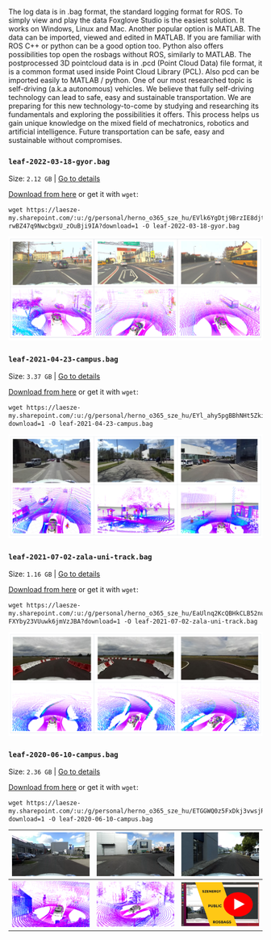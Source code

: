 The log data is in .bag format, the standard logging format for ROS. To simply view and play the data Foxglove Studio is the easiest solution. It works on Windows, Linux and Mac. Another popular option is MATLAB. The data can be imported, viewed and edited in MATLAB. If you are familiar with ROS C++ or python can be a good option too. Python also offers possibilities top open the rosbags without ROS, similarly to MATLAB. The postprocessed 3D pointcloud data is in .pcd (Point Cloud Data) file format, it is a common format used inside Point Cloud Library (PCL). Also pcd can be imported easily to MATLAB / python.
One of our most researched topic is self-driving (a.k.a autonomous) vehicles. We believe that fully self-driving technology can lead to safe, easy and sustainable transportation. We are preparing for this new technology-to-come by studying and researching its fundamentals and exploring the possibilities it offers. This process helps us gain unique knowledge on the mixed field of mechatronics, robotics and artificial intelligence. Future transportation can be safe, easy and sustainable without compromises.


### `leaf-2022-03-18-gyor.bag`

Size: `2.12 GB` | [Go to details](https://github.com/szenergy/szenergy-public-resources/blob/master/data/rosbag/details/leaf-2022-03-18-gyor.md)

[Download from here](https://laesze-my.sharepoint.com/:u:/g/personal/herno_o365_sze_hu/EVlk6YgDtj9BrzIE8djt-rwBZ47q9NwcbgxU_zOuBji9IA?download=1) or get it with `wget`:

```
wget https://laesze-my.sharepoint.com/:u:/g/personal/herno_o365_sze_hu/EVlk6YgDtj9BrzIE8djt-rwBZ47q9NwcbgxU_zOuBji9IA?download=1 -O leaf-2022-03-18-gyor.bag
```

<img src="https://raw.githubusercontent.com/szenergy/szenergy-public-resources/master/data/rosbag/img/leaf-2022-03-18-gyor.png" />

### `leaf-2021-04-23-campus.bag`

Size: `3.37 GB` | [Go to details](https://github.com/szenergy/szenergy-public-resources/blob/master/data/rosbag/details/leaf-2021-04-23-campus.md)

[Download from here](https://laesze-my.sharepoint.com/:u:/g/personal/herno_o365_sze_hu/EYl_ahy5pgBBhNHt5ZkiBikBoy_j_x95E96rDtTsxueB_A?download=1) or get it with `wget`:

```
wget https://laesze-my.sharepoint.com/:u:/g/personal/herno_o365_sze_hu/EYl_ahy5pgBBhNHt5ZkiBikBoy_j_x95E96rDtTsxueB_A?download=1 -O leaf-2021-04-23-campus.bag
```

<img src="https://raw.githubusercontent.com/szenergy/szenergy-public-resources/master/data/rosbag/img/leaf-2021-04-23-campus.png" />

### `leaf-2021-07-02-zala-uni-track.bag`

Size: `1.16 GB` | [Go to details](https://github.com/szenergy/szenergy-public-resources/blob/master/data/rosbag/details/leaf-2021-07-02-zala-uni-track.md)

[Download from here](https://laesze-my.sharepoint.com/:u:/g/personal/herno_o365_sze_hu/EaUlnq2KcQBHkCLB52nuPtQBw-FXYby23VUuwk6jmVzJBA?download=1) or get it with `wget`:

```
wget https://laesze-my.sharepoint.com/:u:/g/personal/herno_o365_sze_hu/EaUlnq2KcQBHkCLB52nuPtQBw-FXYby23VUuwk6jmVzJBA?download=1 -O leaf-2021-07-02-zala-uni-track.bag
```

<img src="https://raw.githubusercontent.com/szenergy/szenergy-public-resources/master/data/rosbag/img/leaf-2021-07-02-zala-uni-track.png" />

### `leaf-2020-06-10-campus.bag`

Size: `2.36 GB` | [Go to details](https://github.com/szenergy/szenergy-public-resources/blob/master/data/rosbag/details/leaf-2020-06-10-campus.md)


[Download from here](https://laesze-my.sharepoint.com/:u:/g/personal/herno_o365_sze_hu/ETGGWQ0z5FxDkj3vwsjRPJEBuMwnFavgEU9aF0ol4NlwDA?download=1) or get it with `wget`:

```
wget https://laesze-my.sharepoint.com/:u:/g/personal/herno_o365_sze_hu/ETGGWQ0z5FxDkj3vwsjRPJEBuMwnFavgEU9aF0ol4NlwDA?download=1 -O leaf-2020-06-10-campus.bag
```



| <img src="https://raw.githubusercontent.com/szenergy/szenergy-public-resources/master/data/rosbag/img/leaf-2020-06-10-campus_01.png" width=294/> | <img src="https://raw.githubusercontent.com/szenergy/szenergy-public-resources/master/data/rosbag/img/leaf-2020-06-10-campus_02.png" width=294/> | <img src="https://raw.githubusercontent.com/szenergy/szenergy-public-resources/master/data/rosbag/img/leaf-2020-06-10-campus_03.png" width=294/>  |
| :---: | :---: | :---: | 
| <img src="https://raw.githubusercontent.com/szenergy/szenergy-public-resources/master/data/rosbag/img/leaf-2020-06-10-campus_04.png" width=294/> | <img src="https://raw.githubusercontent.com/szenergy/szenergy-public-resources/master/data/rosbag/img/leaf-2020-06-10-campus_05.png" width=294/> | [<img src="https://raw.githubusercontent.com/szenergy/szenergy-public-resources/master/data/rosbag/img/leaf-2020-06-10-campus_06.png" width=294/>](https://youtu.be/f5BKY10xAjs)  |


